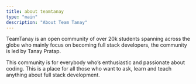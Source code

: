 ```yaml
---
title: about teamtanay
type: "main"
description: "About Team Tanay"
---
```


TeamTanay is an open community of over 20k students spanning across the globe who mainly focus on becoming full stack developers, the
community is led by Tanay Pratap.

This community is for everybody who’s enthusiastic and passionate about
coding. This is a place for all those who want to ask, learn and teach
anything about full stack development.

